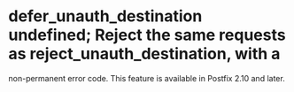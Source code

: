 # defer_unauth_destination undefined;  Reject the same requests as reject_unauth_destination, with a
non-permanent error code.  This feature is available in Postfix
2.10 and later.